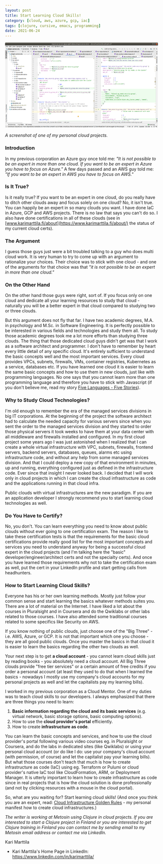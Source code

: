 ```yaml
---
layout: post
title: Start Learning Cloud Skills!
category: [cloud, aws, azure, gcp, iac]
tags: [clojure, cursive, emacs, programming]
date: 2021-06-24
---
```


![A screenshot of one of my personal cloud projects](/img/2020-04-10-cloud-infrastructure-golden-rules_img_1.png)

*A screenshot of one of my personal cloud projects.*

### Introduction

In my previous corporation an Azure guy once told me: _"It is not possible to be an expert in more than one cloud. If you want to be an expert in Azure you have to focus on Azure."_ A few days passed and an AWS guy told me: _"If you want to be an expert in AWS you have to focus on AWS."_

### Is It True?

Is it really true? If you want to be an expert in one cloud, do you really have to ditch other clouds away and focus solely on one cloud? No, it isn't true. You can happily be an expert in so many clouds you want. I have done IaC in Azure, GCP and AWS projects. There is no law that says you can't do so. I also have done certifications in all of these clouds (see in [www.karimarttila.fi/about](https://www.karimarttila.fi/about/) the status of my current cloud certs).

### The Argument

I guess those guys just were a bit troubled talking to a guy who does multi cloud work. It is very human to try to come up with an argument to rationalize your choices. Their choice was to stick with one cloud - and one of the arguments for that choice was that _"it is not possible to be an expert in more than one cloud."_

### On the Other Hand

On the other hand those guys were right, sort of. If you focus only on one cloud and dedicate all your learning resources to study that cloud - naturally you will be a better expert in that cloud compared to studying two or three clouds.

But this argument does not fly that far. I have two academic degrees, M.A. in psychology and M.Sc. in Software Engineering. It is perfectly possible to be interested in various fields and technologies and study them all. To study those academic degrees took me a lot more efforts than studying three clouds. The thing that those dedicated cloud guys didn't get was that I work as a software architect and programmer. I don't have to remember by heart every little detail of any specific cloud. It's entirely sufficient to understand the basic concepts well and the most important services. Every cloud provides VPCs, subnets, firewalls, VMs, container registries, Kubernetes as a service, databases etc. If you have learned one cloud it is easier to learn the same basic concepts and how to use them in new clouds, just like with programming languages. No one says that you cannot learn more than one programming language and therefore you have to stick with Javascript (if you don't believe me, read my story [Five Languages - Five Stories](https://www.karimarttila.fi/languages/2018/11/19/five-languages-five-stories.html)).

### Why to Study Cloud Technologies?

I'm old enough to remember the era of the managed services divisions in big IT corporations. At the beginning of the project the software architect had to calculate the needed capacity for various servers since when you sent the order to the managed services division and they started to order those physical servers it took weeks to have them at your data center with all middleware and firewalls installed and configured. In my first cloud project some years ago I was just astonished when I realized that I can create a whole virtual infrastructure with VPC, subnets, firewalls, frontend servers, backend servers, databases, queues, alarms etc using infrastructure code, and without any help from some managed services division. And that I could deploy a new copy of that environment in minutes, up and running, everything configured just as defined in the infrastructure code. Ever since that insight I never looked back. I decided that I will work only in cloud projects in which I can create the cloud infrastructure as code and the applications running in that cloud infra.

Public clouds with virtual infrastructures are the new paradigm. If you are an application developer I strongly recommend you to start learning cloud technologies as well.

### Do You Have to Certify?

No, you don't. You can learn everything you need to know about public clouds without ever going to one certification exam. The reason I like to take these certification tests is that the requirements for the basic cloud certifications provide really good list for the most important concepts and services you need to understand anyway for being a successful cloud expert in the cloud projects (and I'm talking here the "basic" developer/engineer/architect certs and not the specialty certs). And once you have learned those requirements why not to take the certification exam as well, put the cert in your LinkedIn profile and start getting calls from headhunters.

### How to Start Learning Cloud Skills?

Everyone has his or her own learning methods. Mostly just follow your common sense and start learning the basics whatever methods suites you. There are a lot of material on the Internet. I have liked a lot about the courses in Pluralsight and in Coursera and do the Qwiklabs or other labs related to those courses. I have also attended some traditional courses related to some specifics like Security on AWS.

If you know nothing of public clouds, just choose one of the "Big Three" - i.e. AWS, Azure, or GCP. It is not that important which one you choose - they are all good public clouds. Once you master the basics in that cloud it is easier to learn the basics regarding the other two clouds as well.

Your next step is to get **a cloud account** - you cannot learn cloud skills just by reading books - you absolutely need a cloud account. All Big Three clouds provide "free tier services" or a certain amount of free credits if you order a personal account (at least they used to do that when I learned the basics - nowadays I mostly use my company's cloud accounts for my personal projects as well and let the capitalists pay my learning bills).

I worked in my previous corporation as a Cloud Mentor. One of my duties was to teach cloud skills to our developers. I always emphasized that there are three things you need to learn:

1. **Basic information regarding the cloud and its basic services** (e.g. virtual network, basic storage options, basic computing options).
2. How to use the **cloud provider's portal** efficiently.
3. How to create **infrastructure as code**.

You can learn the basic concepts and services, and how to use the cloud provider's portal following various video courses eg. in Pluralsight or Coursera, and do the labs in dedicated sites (like Qwiklabs) or using your personal cloud account (or do like I do: use your company's cloud account (with permission, of course) and let the capitalist pay your learning bills). But what those courses don't teach that much is how to create infrastructure as code (IaC) using eg. Terraform or Pulumi or cloud provider's native IaC tool like CloudFormation, ARM, or Deployment Manager. It is utterly important to learn how to create infrastructure as code since in real projects that is how the cloud solution is done professionally (and not by clicking resources with a mouse in the cloud portal).

So, what are you waiting for? Start learning cloud skills! (And once you think you are an expert, read: [Cloud Infrastructure Golden Rules](https://www.karimarttila.fi/iac/2020/04/10/cloud-infrastructure-golden-rules.html) - my personal manifest how to create cloud infrastructures.)


*The writer is working at Metosin using Clojure in cloud projects. If you are interested to start a Clojure project in Finland or you are interested to get Clojure training in Finland you can contact me by sending email to my Metosin email address or contact me via LinkedIn.*

Kari Marttila

* Kari Marttila's Home Page in LinkedIn: <https://www.linkedin.com/in/karimarttila/>
